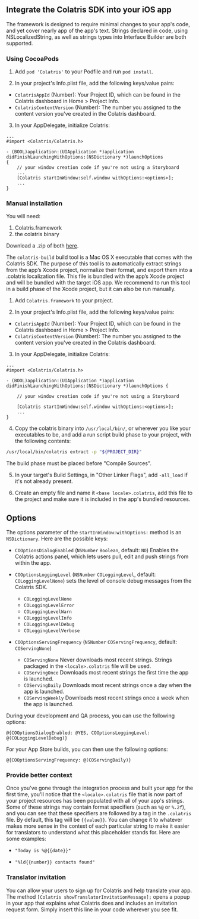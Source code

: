 ## Integrate the Colatris SDK into your iOS app

The framework is designed to require minimal changes to your app's code, and yet cover nearly app of the app's text. Strings declared in code, using NSLocalizedString, as well as strings types into Interface Builder are both supported.

### Using CocoaPods

1. Add `pod 'Colatris'` to your Podfile and run `pod install`.

2. In your project's Info.plist file, add the following keys/value pairs: 

* `ColatrisAppId` (Number): Your Project ID, which can be found in the Colatris dashboard in Home > Project Info.
* `ColatrisContentVersion` (Number): The number you assigned to the content version you've created in the Colatris dashboard.

3. In your AppDelegate, initialize Colatris:
```objc
...
#import <Colatris/Colatris.h>

- (BOOL)application:(UIApplication *)application didFinishLaunchingWithOptions:(NSDictionary *)launchOptions 
{	
	// your window creation code if you're not using a Storyboard
	...
	[Colatris startInWindow:self.window withOptions:<options>];
	...
}
```


### Manual installation

You will need:

1. Colatris.framework
2. the colatris binary


Download a .zip of both [here](https://github.com/colatris/colatris-ios-sdk/archive/master.zip).


The `colatris-build` build tool is a Mac OS X executable that comes with the Colatris SDK. The purpose of this tool is to automatically extract strings from the app’s Xcode project, normalize their format, and export them into a .colatris localization file. This file is bundled with the app’s Xcode project and will be bundled with the target iOS app. We recommend to run this tool in a build phase of the Xcode project, but it can also be run manually.


1. Add `Colatris.framework` to your project.


2. In your project's Info.plist file, add the following keys/value pairs: 

* `ColatrisAppId` (Number): Your Project ID, which can be found in the Colatris dashboard in Home > Project Info.
* `ColatrisContentVersion` (Number): The number you assigned to the content version you've created in the Colatris dashboard.

3. In your AppDelegate, initialize Colatris:
```objc
...
#import <Colatris/Colatris.h>

- (BOOL)application:(UIApplication *)application didFinishLaunchingWithOptions:(NSDictionary *)launchOptions {
	
	// your window creation code if you're not using a Storyboard

	[Colatris startInWindow:self.window withOptions:<options>];
	...
}
```
	
	
4. Copy the colatris binary into `/usr/local/bin/`, or wherever you like your executables to be, and add a run script build phase to your project, with the following contents:
```bash
/usr/local/bin/colatris extract -p "${PROJECT_DIR}"
```
The build phase must be placed before "Compile Sources".


5. In your target's Build Settings, in "Other Linker Flags", add `-all_load` if it's not already present.


6. Create an empty file and name it `<base locale>.colatris`, add this file to the project and make sure it is included in the app's bundled resources.

## Options

The options parameter of the `startInWindow:withOptions:` method is an `NSDictionary`. Here are the possible keys:

* `COOptionsDialogEnabled` (`NSNumber` `Boolean`, default: `NO`) Enables the Colatris actions panel, which lets users pull, edit and push strings from within the app.

* `COOptionsLoggingLevel` (`NSNumber` `COLoggingLevel`, default: `COLoggingLevelNone`) sets the level of console debug messages from the Colatris SDK.

	* `COLoggingLevelNone`
	* `COLoggingLevelError`
	* `COLoggingLevelWarn`
	* `COLoggingLevelInfo`
	* `COLoggingLevelDebug`
	* `COLoggingLevelVerbose`

* `COOptionsServingFrequency` (`NSNumber` `COServingFrequency`, default: `COServingNone`)

	* `COServingNone` Never downloads most recent strings. Strings packaged in the `<locale>.colatris` file will be used.
	* `COServingOnce` Downloads most recent strings the first time the app is launched.
	* `COServingDaily` Downloads most recent strings once a day when the app is launched.
	* `COServingWeekly` Downloads most recent strings once a week when the app is launched.


During your development and QA process, you can use the following options:

```objc
@{COOptionsDialogEnabled: @YES, COOptionsLoggingLevel: @(COLoggingLevelDebug)}
```

For your App Store builds, you can then use the following options:

```objc
@{COOptionsServingFrequency: @(COServingDaily)}
```


### Provide better context

Once you've gone through the integration process and built your app for the first time, you'll notice that the `<locale>.colatris` file that is now part of your project resources has been populated with all of your app's strings. Some of these strings may contain format specifiers (such as `%@` or `%.2f`), and you can see that these specifiers are followed by a tag in the `.colatris` file. By default, this tag will be `{{value}}`. You can change it to whatever makes more sense in the context of each particular string to make it easier for translators to understand what this placeholder stands for. Here are some examples:
	
* `"Today is %@{{date}}"`

* `"%ld{{number}} contacts found"`


### Translator invitation

You can allow your users to sign up for Colatris and help translate your app. The method `[Colatris showTranslatorInvitationMessage];` opens a popup in your app that explains what Colatris does and includes an invitation request form. Simply insert this line in your code wherever you see fit.


